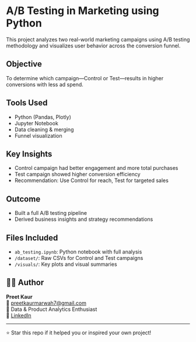 
# A/B Testing in Marketing using Python

This project analyzes two real-world marketing campaigns using A/B testing methodology and visualizes user behavior across the conversion funnel.

## Objective
To determine which campaign—Control or Test—results in higher conversions with less ad spend.

##  Tools Used
- Python (Pandas, Plotly)
- Jupyter Notebook
- Data cleaning & merging
- Funnel visualization

##  Key Insights
- Control campaign had better engagement and more total purchases
- Test campaign showed higher conversion efficiency
- Recommendation: Use Control for reach, Test for targeted sales

##  Outcome
- Built a full A/B testing pipeline
- Derived business insights and strategy recommendations

## Files Included
- `ab_testing.ipynb`: Python notebook with full analysis
- `/dataset/`: Raw CSVs for Control and Test campaigns
- `/visuals/`: Key plots and visual summaries

## 👩‍💻 Author
**Preet Kaur**  
📧 preetkaurmarwah7@gmail.com  
📌 Data & Product Analytics Enthusiast  
🔗 [LinkedIn](https://www.linkedin.com/in/preet-kaur-marwah/)

---

⭐ Star this repo if it helped you or inspired your own project!
